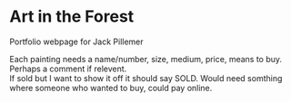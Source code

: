 # Art in the Forest
Portfolio webpage for Jack Pillemer

Each painting needs a name/number, size, medium, price, means to buy. 
Perhaps a comment if relevent.  
If sold but I want to show it off it should say SOLD.
Would need somthing where someone who wanted to buy, could pay online.